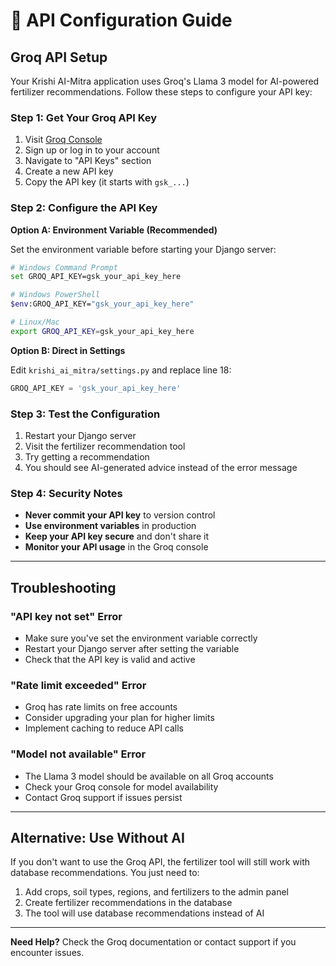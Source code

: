 # 🔑 API Configuration Guide

## **Groq API Setup**

Your Krishi AI-Mitra application uses Groq's Llama 3 model for AI-powered fertilizer recommendations. Follow these steps to configure your API key:

### **Step 1: Get Your Groq API Key**

1. Visit [Groq Console](https://console.groq.com/)
2. Sign up or log in to your account
3. Navigate to "API Keys" section
4. Create a new API key
5. Copy the API key (it starts with `gsk_...`)

### **Step 2: Configure the API Key**

**Option A: Environment Variable (Recommended)**

Set the environment variable before starting your Django server:

```bash
# Windows Command Prompt
set GROQ_API_KEY=gsk_your_api_key_here

# Windows PowerShell
$env:GROQ_API_KEY="gsk_your_api_key_here"

# Linux/Mac
export GROQ_API_KEY=gsk_your_api_key_here
```

**Option B: Direct in Settings**

Edit `krishi_ai_mitra/settings.py` and replace line 18:

```python
GROQ_API_KEY = 'gsk_your_api_key_here'
```

### **Step 3: Test the Configuration**

1. Restart your Django server
2. Visit the fertilizer recommendation tool
3. Try getting a recommendation
4. You should see AI-generated advice instead of the error message

### **Step 4: Security Notes**

- **Never commit your API key** to version control
- **Use environment variables** in production
- **Keep your API key secure** and don't share it
- **Monitor your API usage** in the Groq console

---

## **Troubleshooting**

### **"API key not set" Error**
- Make sure you've set the environment variable correctly
- Restart your Django server after setting the variable
- Check that the API key is valid and active

### **"Rate limit exceeded" Error**
- Groq has rate limits on free accounts
- Consider upgrading your plan for higher limits
- Implement caching to reduce API calls

### **"Model not available" Error**
- The Llama 3 model should be available on all Groq accounts
- Check your Groq console for model availability
- Contact Groq support if issues persist

---

## **Alternative: Use Without AI**

If you don't want to use the Groq API, the fertilizer tool will still work with database recommendations. You just need to:

1. Add crops, soil types, regions, and fertilizers to the admin panel
2. Create fertilizer recommendations in the database
3. The tool will use database recommendations instead of AI

---

**Need Help?** Check the Groq documentation or contact support if you encounter issues. 